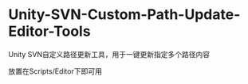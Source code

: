 # Unity-SVN-Custom-Path-Update-Editor-Tools
Unity SVN自定义路径更新工具，用于一键更新指定多个路径内容

放置在Scripts/Editor下即可用
